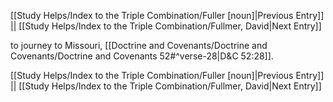 [[Study Helps/Index to the Triple Combination/Fuller [noun]|Previous Entry]]  ||  [[Study Helps/Index to the Triple Combination/Fullmer, David|Next Entry]]

 to journey to Missouri, [[Doctrine and Covenants/Doctrine and Covenants/Doctrine and Covenants 52#^verse-28|D&C 52:28]].

[[Study Helps/Index to the Triple Combination/Fuller [noun]|Previous Entry]]  ||  [[Study Helps/Index to the Triple Combination/Fullmer, David|Next Entry]]